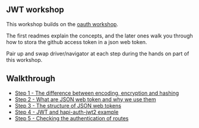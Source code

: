 ## JWT workshop

This workshop builds on the [oauth workshop](https://github.com/foundersandcoders/oauth).

The first readmes explain the concepts, and the later ones walk you through how to stora the
github access token in a json web token.

Pair up and swap driver/navigator at each step during the hands on part of this workshop.

## Walkthrough
+ [Step 1 - The difference between encoding, encryption and hashing ](./Step1.md)
+ [Step 2 - What are JSON web token and why we use them](./Step2.md)
+ [Step 3 - The structure of JSON web tokens](./Step3.md)
+ [Step 4 - JWT and hapi-auth-jwt2 example](./Step4.md)
+ [Step 5 - Checking the authentication of routes](./Step5.md)
